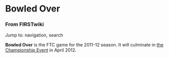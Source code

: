 

# Bowled Over

### From FIRSTwiki

Jump to: navigation, search

**Bowled Over** is the FTC game for the 2011-12 season. It will culminate in [the Championship Event](The_Championship_Event "The Championship Event" ) in April 2012. 

